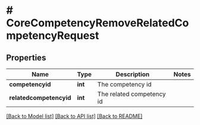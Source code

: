# # CoreCompetencyRemoveRelatedCompetencyRequest

## Properties

Name | Type | Description | Notes
------------ | ------------- | ------------- | -------------
**competencyid** | **int** | The competency id |
**relatedcompetencyid** | **int** | The related competency id |

[[Back to Model list]](../../README.md#models) [[Back to API list]](../../README.md#endpoints) [[Back to README]](../../README.md)
